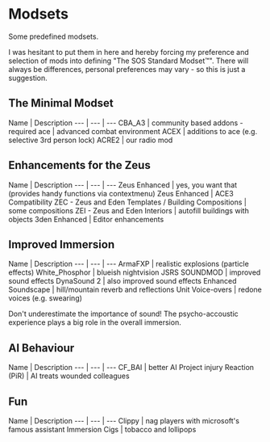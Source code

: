 # Modsets

Some predefined modsets.

I was hesitant to put them in here and hereby forcing my preference and selection of mods into defining "The SOS Standard Modset™". There will always be differences, personal preferences may vary - so this is just a suggestion.

## The Minimal Modset

Name | Description
--- | --- | ---
CBA_A3 | community based addons - required
ace | advanced combat environment
ACEX | additions to ace (e.g. selective 3rd person lock)
ACRE2 | our radio mod

## Enhancements for the Zeus

Name | Description
--- | --- | ---
Zeus Enhanced | yes, you want that (provides handy functions via contextmenu)
Zeus Enhanced | ACE3 Compatibility
ZEC - Zeus and Eden Templates / Building Compositions | some compositions
ZEI - Zeus and Eden Interiors | autofill buildings with objects
3den Enhanced | Editor enhancements

## Improved Immersion

Name | Description
--- | --- | ---
ArmaFXP | realistic explosions (particle effects)
White_Phosphor | blueish nightvision
JSRS SOUNDMOD | improved sound effects
DynaSound 2 | also improved sound effects
Enhanced Soundscape | hill/mountain reverb and reflections
Unit Voice-overs | redone voices (e.g. swearing)

Don't underestimate the importance of sound! The psycho-accoustic experience plays a big role in the overall immersion.

## AI Behaviour

Name | Description
--- | --- | ---
CF_BAI | better AI
Project injury Reaction (PiR) | AI treats wounded colleagues

## Fun

Name | Description
--- | --- | ---
Clippy | nag players with microsoft's famous assistant
Immersion Cigs | tobacco and lollipops
